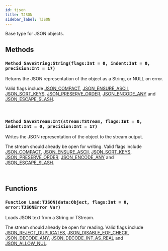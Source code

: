 ```yaml
---
id: tjson
title: TJSON
sidebar_label: TJSON
---
```


Base type for JSON objects.


## Methods

### `Method SaveString:String(flags:Int = 0, indent:Int = 0, precision:Int = 17)`

Returns the JSON representation of the object as a String, or NULL on error.

Valid flags include [JSON_COMPACT](../../../brl/brl.json/#const-jsoncompactint-20), [JSON_ENSURE_ASCII](../../../brl/brl.json/#const-jsonensureasciiint-40), [JSON_SORT_KEYS](../../../brl/brl.json/#const-jsonsortkeysint-80), [JSON_PRESERVE_ORDER](../../../brl/brl.json/#const-jsonpreserveorderint-100), [JSON_ENCODE_ANY](../../../brl/brl.json/#const-jsonencodeanyint-200) and [JSON_ESCAPE_SLASH](../../../brl/brl.json/#const-jsonescapeslashint-400).


<br/>

### `Method SaveStream:Int(stream:TStream, flags:Int = 0, indent:Int = 0, precision:Int = 17)`

Writes the JSON representation of the object to the stream output.

The stream should already be open for writing.
Valid flags include [JSON_COMPACT](../../../brl/brl.json/#const-jsoncompactint-20), [JSON_ENSURE_ASCII](../../../brl/brl.json/#const-jsonensureasciiint-40), [JSON_SORT_KEYS](../../../brl/brl.json/#const-jsonsortkeysint-80), [JSON_PRESERVE_ORDER](../../../brl/brl.json/#const-jsonpreserveorderint-100), [JSON_ENCODE_ANY](../../../brl/brl.json/#const-jsonencodeanyint-200) and [JSON_ESCAPE_SLASH](../../../brl/brl.json/#const-jsonescapeslashint-400).


<br/>

## Functions

### `Function Load:TJSON(data:Object, flags:Int = 0, error:TJSONError Var)`

Loads JSON text from a String or TStream.

The stream should already be open for reading.
Valid flags include [JSON_REJECT_DUPLICATES](../../../brl/brl.json/#const-jsonrejectduplicatesint-1), [JSON_DISABLE_EOF_CHECK](../../../brl/brl.json/#const-jsondisableeofcheckint-2), [JSON_DECODE_ANY](../../../brl/brl.json/#const-jsondecodeanyint-4), [JSON_DECODE_INT_AS_REAL](../../../brl/brl.json/#const-jsondecodeintasrealint-8) and [JSON_ALLOW_NUL](../../../brl/brl.json/#const-jsonallownulint-10).


<br/>

